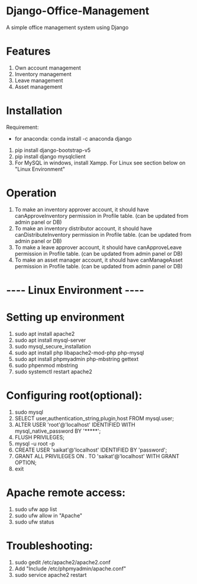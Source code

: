 # Django-Office-Management
A simple office management system using Django

# Features
1. Own account management
2. Inventory management
3. Leave management
4. Asset management

# Installation
Requirement:
* for anaconda: conda install -c anaconda django
1. pip install django-bootstrap-v5
2. pip install django mysqlclient
3. For MySQL in windows, install Xampp. For Linux see section below on "Linux Environment"

# Operation
1. To make an inventory approver account, it should have canApproveInventory permission in Profile table. (can be updated from admin panel or DB)
2. To make an inventory distributor account, it should have canDistributeInventory permission in Profile table. (can be updated from admin panel or DB)
3. To make a leave approver account, it should have canApproveLeave permission in Profile table. (can be updated from admin panel or DB)
4. To make an asset manager account, it should have canManageAsset permission in Profile table. (can be updated from admin panel or DB)

# ---- Linux Environment ----
# Setting up environment
1. sudo apt install apache2
2. sudo apt install mysql-server
3. sudo mysql_secure_installation
4. sudo apt install php libapache2-mod-php php-mysql
5. sudo apt install phpmyadmin php-mbstring gettext
6. sudo phpenmod mbstring
7. sudo systemctl restart apache2

# Configuring root(optional):
1. sudo mysql
2. SELECT user,authentication_string,plugin,host FROM mysql.user;
3. ALTER USER 'root'@'localhost' IDENTIFIED WITH mysql_native_password BY '*****';
4. FLUSH PRIVILEGES;
5. mysql -u root -p
6. CREATE USER 'saikat'@'localhost' IDENTIFIED BY 'password';
7. GRANT ALL PRIVILEGES ON *.* TO 'saikat'@'localhost' WITH GRANT OPTION;
8. exit

# Apache remote access:
1. sudo ufw app list
2. sudo ufw allow in "Apache"
3. sudo ufw status

# Troubleshooting:
1. sudo gedit /etc/apache2/apache2.conf
2. Add "Include /etc/phpmyadmin/apache.conf"
3. sudo service apache2 restart
